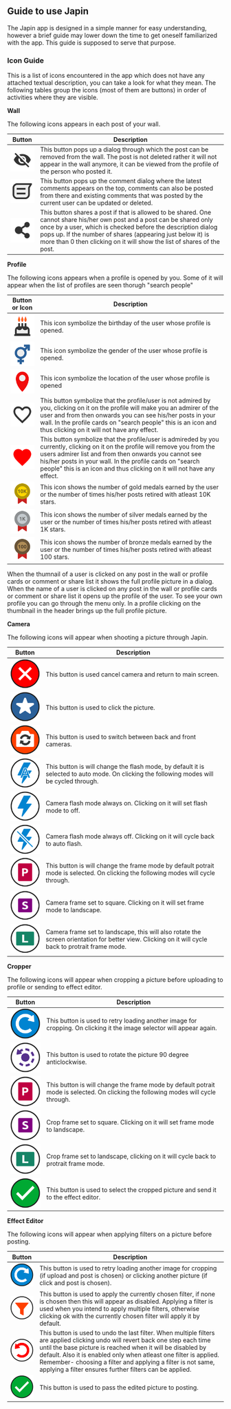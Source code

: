 ## Guide to use Japin
The Japin app is designed in a simple manner for easy understanding, however a brief guide may lower down the time to get oneself familiarized with the app. This guide is supposed to serve that purpose.

### Icon Guide
This is a list of icons encountered in the app which does not have any attached textual description, you can take a look for what they mean. The following tables group the icons (most of them are buttons) in order of activities where they are visible.

**Wall**

The following icons appears in each post of your wall.

Button | Description
------------ | -------------
![](/images/visibility.png) | This button pops up a dialog through which the post can be removed from the wall. The post is not deleted rather it will not appear in the wall anymore, it can be viewed from the profile of the person who posted it.
![](/images/comment.png) | This button pops up the comment dialog where the latest comments appears on the top, comments can also be posted from there and existing comments that was posted by the current user can be updated or deleted.
![](/images/share_post.png) | This button shares a post if that is allowed to be shared. One cannot share his/her own post and a post can be shared only once by a user, which is checked before the description dialog pops up. If the number of shares (appearing just below it) is more than 0 then clicking on it will show the list of shares of the post.

**Profile**

The following icons appears when a profile is opened by you. Some of it will appear when the list of profiles are seen thorugh "search people"

Button or Icon | Description
------------ | -------------
![](/images/birthday.png) | This icon symbolize the birthday of the user whose profile is opened.
![](/images/gender.png) | This icon symbolize the gender of the user whose profile is opened.
![](/images/location.png) | This icon symbolize the location of the user whose profile is opened
![](/images/heart_off.png) | This button symbolize that the profile/user is not admired by you, clicking on it on the profile will make you an admirer of the user and from then onwards you can see his/her posts in your wall. In the profile cards on "search people" this is an icon and thus clicking on it will not have any effect.
![](/images/heart_on.png) | This button symbolize that the profile/user is admireded by you currently, clicking on it on the profile will remove you from the users admirer list and from then onwards you cannot see his/her posts in your wall. In the profile cards on "search people" this is an icon and thus clicking on it will not have any effect.
![](/images/medal_gold.png) | This icon shows the number of gold medals earned by the user or the number of times his/her posts retired with atleast 10K stars.
![](/images/medal_silver.png) | This icon shows the number of silver medals earned by the user or the number of times his/her posts retired with atleast 1K stars.
![](/images/medal_bronze.png) | This icon shows the number of bronze medals earned by the user or the number of times his/her posts retired with atleast 100 stars.

When the thumnail of a user is clicked on any post in the wall or profile cards or comment or share list it shows the full profile picture in a dialog. When the name of a user is clicked on any post in the wall or profile cards or comment or share list it opens up the profile of the user. To see your own profile you can go through the menu only. In a profile clicking on the thumbnail in the header brings up the full profile picture.


**Camera**

The following icons will appear when shooting a picture through Japin.

Button | Description
------------ | -------------
![](/images/cam_cancel.png) | This button is used cancel camera and return to main screen.
![](/images/cam_click.png) | This button is used to click the picture.
![](/images/cam_rotate.png) | This button is used to switch between back and front cameras.
![](/images/cam_flash_auto.png) | This button is will change the flash mode, by default it is selected to auto mode. On clicking the following modes will be cycled through.
![](/images/cam_flash_on.png) | Camera flash mode always on. Clicking on it will set flash mode to off.
![](/images/cam_flash_off.png) | Camera flash mode always off. Clicking on it will cycle back to auto flash.
![](/images/cam_orientation_portrait.png) | This button is will change the frame mode by default potrait mode is selected. On clicking the following modes will cycle through.
![](/images/cam_orientation_square.png) | Camera frame set to square. Clicking on it will set frame mode to landscape.
![](/images/cam_orientation_landscape.png) | Camera frame set to landscape, this will also rotate the screen orientation for better view. Clicking on it will cycle back to protrait frame mode. 

**Cropper**

The following icons will appear when cropping a picture before uploading to profile or sending to effect editor.

Button | Description
------------ | -------------
![](/images/cam_retry.png) | This button is used to retry loading another image for cropping. On clicking it the image selector will appear again.
![](/images/cam_rotate_image.png) | This button is used to rotate the picture 90 degree anticlockwise.
![](/images/cam_orientation_portrait.png) | This button is will change the frame mode by default potrait mode is selected. On clicking the following modes will cycle through.
![](/images/cam_orientation_square.png) | Crop frame set to square. Clicking on it will set frame mode to landscape.
![](/images/cam_orientation_landscape.png) | Crop frame set to landscape, clicking on it will cycle back to protrait frame mode. 
![](/images/cam_ok.png) | This button is used to select the cropped picture and send it to the effect editor.

**Effect Editor**

The following icons will appear when applying filters on a picture before posting.

Button | Description
------------ | -------------
![](/images/cam_retry.png) | This button is used to retry loading another image for cropping (if upload and post is chosen) or clicking another picture (if click and post is chosen).
![](/images/cam_filter.png) | This button is used to apply the currently chosen filter, if none is chosen then this will appear as disabled. Applying a filter is used when you intend to apply multiple filters, otherwise clicking ok with the currently chosen filter will apply it by default.
![](/images/cam_undo.png) | This button is used to undo the last filter. When multiple filters are applied clicking undo will revert back one step each time until the base picture is reached when it will be disabled by default. Also it is enabled only when atleast one filter is applied. Remember- choosing a filter and applying a filter is not same, applying a filter ensures further filters can be applied.
![](/images/cam_ok.png) | This button is used to pass the edited picture to posting. 


 


